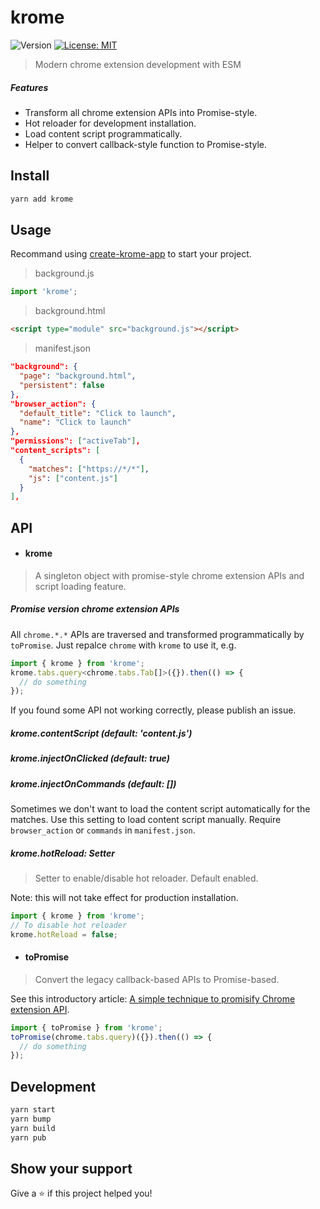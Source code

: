 # krome
![Version](https://img.shields.io/github/package-json/v/kromejs/krome?label=package.json)
[![License: MIT](https://img.shields.io/badge/License-MIT-yellow.svg)](https://github.com/kromejs/krome/blob/main/LICENSE)

> Modern chrome extension development with ESM

##### Features
- Transform all chrome extension APIs into Promise-style.
- Hot reloader for development installation.
- Load content script programmatically.
- Helper to convert callback-style function to Promise-style.

## Install

```sh
yarn add krome
```

## Usage
Recommand using [create-krome-app](https://www.npmjs.com/package/create-krome-app) to start your project.
> background.js
```js
import 'krome';
```

> background.html
```html
<script type="module" src="background.js"></script>
```

> manifest.json
```json
"background": {
  "page": "background.html",
  "persistent": false
},
"browser_action": {
  "default_title": "Click to launch",
  "name": "Click to launch"
},
"permissions": ["activeTab"],
"content_scripts": [
  {
    "matches": ["https://*/*"],
    "js": ["content.js"]
  }
],
```

## API
- #### krome
> A singleton object with promise-style chrome extension APIs and script loading feature.

##### Promise version chrome extension APIs
All `chrome.*.*` APIs are traversed and transformed programmatically by `toPromise`. Just repalce `chrome` with `krome` to use it, e.g.
```js
import { krome } from 'krome';
krome.tabs.query<chrome.tabs.Tab[]>({}).then(() => {
  // do something
});
```
If you found some API not working correctly, please publish an issue.

##### krome.contentScript (default: 'content.js')
##### krome.injectOnClicked (default: true)
##### krome.injectOnCommands (default: [])
Sometimes we don't want to load the content script automatically for the matches. Use this setting to load content script manually. Require `browser_action` or `commands` in `manifest.json`.

##### krome.hotReload: Setter<boolean>
> Setter to enable/disable hot reloader. Default enabled.

Note: this will not take effect for production installation.

```js
import { krome } from 'krome';
// To disable hot reloader
krome.hotReload = false;
```

- #### toPromise
> Convert the legacy callback-based APIs to Promise-based.

See this introductory article: [A simple technique to promisify Chrome extension API](https://dev.to/hankchiutw/a-simple-technique-to-promisify-chrome-extension-api-1e0c).
```js
import { toPromise } from 'krome';
toPromise(chrome.tabs.query)({}).then(() => {
  // do something
});
```

## Development

```sh
yarn start
yarn bump
yarn build
yarn pub
```

## Show your support

Give a ⭐️ if this project helped you!
